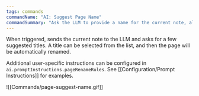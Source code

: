 ```yaml
---
tags: commands
commandName: "AI: Suggest Page Name"
commandSummary: "Ask the LLM to provide a name for the current note, allow the user to choose from the suggestions, and then rename the page."
---
```


When triggered, sends the current note to the LLM and asks for a few suggested titles.  A title can be selected from the list, and then the page will be automatically renamed.

Additional user-specific instructions can be configured in `ai.promptInstructions.pageRenameRules`. See [[Configuration/Prompt Instructions]] for examples.

![[Commands/page-suggest-name.gif]]